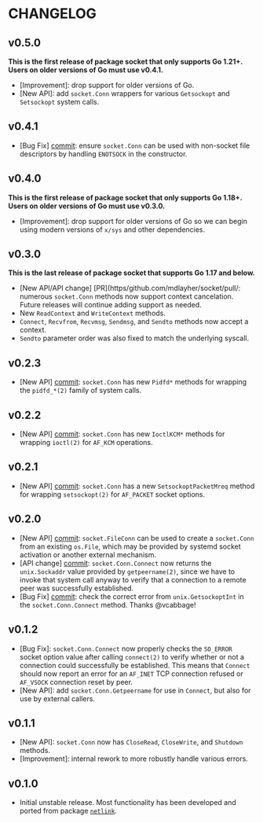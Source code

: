 # CHANGELOG

## v0.5.0

**This is the first release of package socket that only supports Go 1.21+.
Users on older versions of Go must use v0.4.1.**

- [Improvement]: drop support for older versions of Go.
- [New API]: add `socket.Conn` wrappers for various `Getsockopt` and
 `Setsockopt` system calls.

## v0.4.1

- [Bug Fix] [commit](https/github.com/mdlayher/socket/commit/2a14ceef4da279de1f957c5761fffcc6c87bbd3b):
 ensure `socket.Conn` can be used with non-socket file descriptors by handling
 `ENOTSOCK` in the constructor.

## v0.4.0

**This is the first release of package socket that only supports Go 1.18+.
Users on older versions of Go must use v0.3.0.**

- [Improvement]: drop support for older versions of Go so we can begin using
 modern versions of `x/sys` and other dependencies.

## v0.3.0

**This is the last release of package socket that supports Go 1.17 and below.**

- [New API/API change] [PR](https/github.com/mdlayher/socket/pull/:
 numerous `socket.Conn` methods now support context cancelation. Future
 releases will continue adding support as needed.
 - New `ReadContext` and `WriteContext` methods.
 - `Connect`, `Recvfrom`, `Recvmsg`, `Sendmsg`, and `Sendto` methods now accept
 a context.
 - `Sendto` parameter order was also fixed to match the underlying syscall.

## v0.2.3

- [New API] [commit](https/github.com/mdlayher/socket/commit/a425d96e0f772c053164f8ce4c9c825380a98086):
 `socket.Conn` has new `Pidfd*` methods for wrapping the `pidfd_*(2)` family of
 system calls.

## v0.2.2

- [New API] [commit](https/github.com/mdlayher/socket/commit/a2429f1dfe8ec2586df5a09f50ead865276cd027):
 `socket.Conn` has new `IoctlKCM*` methods for wrapping `ioctl(2)` for `AF_KCM`
 operations.

## v0.2.1

- [New API] [commit](https/github.com/mdlayher/socket/commit/b18ddbe9caa0e34552b4409a3aa311cb460d2f99):
 `socket.Conn` has a new `SetsockoptPacketMreq` method for wrapping
 `setsockopt(2)` for `AF_PACKET` socket options.

## v0.2.0

- [New API] [commit](https/github.com/mdlayher/socket/commit/6e912a68523c45e5fd899239f4b46c402dd856da):
 `socket.FileConn` can be used to create a `socket.Conn` from an existing
 `os.File`, which may be provided by systemd socket activation or another
 external mechanism.
- [API change] [commit](https/github.com/mdlayher/socket/commit/66d61f565188c23fe02b24099ddc856d538bf1a7):
 `socket.Conn.Connect` now returns the `unix.Sockaddr` value provided by
 `getpeername(2)`, since we have to invoke that system call anyway to verify
 that a connection to a remote peer was successfully established.
- [Bug Fix] [commit](https/github.com/mdlayher/socket/commit/b60b2dbe0ac3caff2338446a150083bde8c5c19c):
 check the correct error from `unix.GetsockoptInt` in the `socket.Conn.Connect`
 method. Thanks @vcabbage!

## v0.1.2

- [Bug Fix]: `socket.Conn.Connect` now properly checks the `SO_ERROR` socket
 option value after calling `connect(2)` to verify whether or not a connection
 could successfully be established. This means that `Connect` should now report
 an error for an `AF_INET` TCP connection refused or `AF_VSOCK` connection
 reset by peer.
- [New API]: add `socket.Conn.Getpeername` for use in `Connect`, but also for
 use by external callers.

## v0.1.1

- [New API]: `socket.Conn` now has `CloseRead`, `CloseWrite`, and `Shutdown`
 methods.
- [Improvement]: internal rework to more robustly handle various errors.

## v0.1.0

- Initial unstable release. Most functionality has been developed and ported
from package [`netlink`](https/github.com/mdlayher/netlink).
